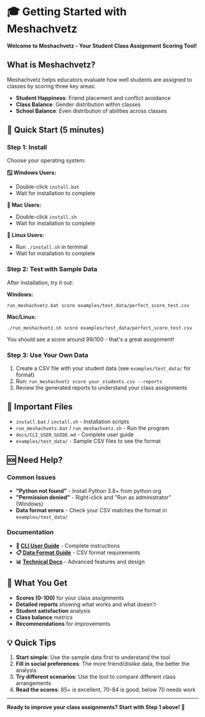 # 🎓 Getting Started with Meshachvetz

**Welcome to Meshachvetz - Your Student Class Assignment Scoring Tool!**

## What is Meshachvetz?

Meshachvetz helps educators evaluate how well students are assigned to classes by scoring three key areas:
- **Student Happiness**: Friend placement and conflict avoidance
- **Class Balance**: Gender distribution within classes
- **School Balance**: Even distribution of abilities across classes

## 🚀 Quick Start (5 minutes)

### Step 1: Install
Choose your operating system:

**🪟 Windows Users:**
- Double-click `install.bat`
- Wait for installation to complete

**🍎 Mac Users:**
- Double-click `install.sh`
- Wait for installation to complete

**🐧 Linux Users:**
- Run `./install.sh` in terminal
- Wait for installation to complete

### Step 2: Test with Sample Data
After installation, try it out:

**Windows:**
```
run_meshachvetz.bat score examples/test_data/perfect_score_test.csv
```

**Mac/Linux:**
```
./run_meshachvetz.sh score examples/test_data/perfect_score_test.csv
```

You should see a score around 99/100 - that's a great assignment!

### Step 3: Use Your Own Data
1. Create a CSV file with your student data (see `examples/test_data/` for format)
2. Run: `run_meshachvetz score your_students.csv --reports`
3. Review the generated reports to understand your class assignments

## 📁 Important Files

- `install.bat` / `install.sh` - Installation scripts
- `run_meshachvetz.bat` / `run_meshachvetz.sh` - Run the program
- `docs/CLI_USER_GUIDE.md` - Complete user guide
- `examples/test_data/` - Sample CSV files to see the format

## 🆘 Need Help?

### Common Issues
- **"Python not found"** - Install Python 3.8+ from python.org
- **"Permission denied"** - Right-click and "Run as administrator" (Windows)
- **Data format errors** - Check your CSV matches the format in `examples/test_data/`

### Documentation
- **📖 [CLI User Guide](docs/CLI_USER_GUIDE.md)** - Complete instructions
- **📋 [Data Format Guide](docs/02_data_format_specification.md)** - CSV format requirements
- **📊 [Technical Docs](docs/)** - Advanced features and design

## 🎯 What You Get

- **Scores (0-100)** for your class assignments
- **Detailed reports** showing what works and what doesn't
- **Student satisfaction** analysis
- **Class balance** metrics
- **Recommendations** for improvements

## 💡 Quick Tips

1. **Start simple**: Use the sample data first to understand the tool
2. **Fill in social preferences**: The more friend/dislike data, the better the analysis
3. **Try different scenarios**: Use the tool to compare different class arrangements
4. **Read the scores**: 85+ is excellent, 70-84 is good, below 70 needs work

---

**Ready to improve your class assignments? Start with Step 1 above! 🚀** 
